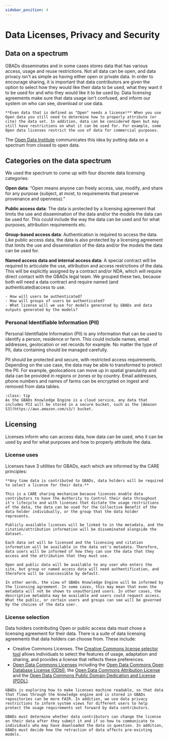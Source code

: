 ```yaml
---
sidebar_position: 4
---
```

# Data Licenses, Privacy and Security

## Data on a spectrum

GBADs disseminates and in some cases stores data that has various access, usage and reuse restrictions. Not all data can be open, and data privacy isn't as simple as having either open or private data. In order to encourage sharing, it is important that data contributors are given the option to select how they would like their data to be used, what they want it to be used for and who they would like it to be used by. Data licensing agreements make sure that data usage isn't confused, and inform our system on who can see, download or use data. 

```{margin}
**Even data that is defined as "Open" needs a license!** When you use Open data you still need to determine how to properly attribute (or cite) the data set. In addition, data can be considered Open but may still have restrictions on what it can be used for. For example, some Open data licenses restrict the use of data for commercial purposes. 
```

The [Open Data Institute](https://theodi.org/about-the-odi/) communicates this idea by putting data on a spectrum from closed to open data. 

<!-- ![AgDataSpectrum](/images/20210723_AgDataSpectrum_ODI.png) -->

## Categories on the data spectrum

We used the spectrum to come up with four discrete data licensing categories:

**Open data**: “Open means anyone can freely access, use, modify, and share for any purpose (subject, at most, to requirements that preserve provenance and openness).”
 
**Public access data**: The data is protected by a licensing agreement that limits the use and dissemination of the data and/or the models the data can be used for. This could include the way the data can be used and for what purposes, attribution requirements etc.

**Group-based access data**: Authentication is required to access the data. Like public access data, the data is also protected by a licensing agreement that limits the use and dissemination of the data and/or the models the data can be used for. 

**Named access data and internal access data**: A special contract will be required to articulate the use, attribution and access restrictions of the data. This will be explicitly assigned by a contract and/or NDA, which will require direct contact with the GBADs legal team. We grouped these two, because both will need a data contract and require named (and authenticated)access to use.

```{admonition} Decision Needed
- How will users be authenticated? 
- How will groups of users be authenticated? 
- What license will we use for models generated by GBADs and data outputs generated by the models?
```

### Personal Identifiable Information (PII)

Personal Identifiable Information (PII) is any information that can be used to identify a person, residence or farm. This could include names, email addresses, geolocation or vet records for example. No matter the type of PII, data containing should be managed carefully. 

PII should be protected and secure, with restricted access requirements. Depending on the use case, the data may be able to transformed to protect the PII. For example, geolocations can move up in spatial granularity and data can be provided in regions or zones or by country. Email addresses, phone numbers and names of farms can be encrypted on ingest and removed from data tables. 

```{admonition} Secure Data Storage Infrastructure 
:class: tip
As the GBADs Knowledge Engine is a cloud service, any data that includes PII will be stored in a secure bucket, such as the [Amazon S3](https://aws.amazon.com/s3/) bucket.
```

## Licensing

Licenses inform who can access data, how data can be used, who it can be used by and for what purposes and how to properly attribute the data. 

### License uses 
Licenses have 3 utilities for GBADs, each which are informed by the CARE principles: 

```{tabbed} 1. Protect Data Contributors 
**Any time data is contributed to GBADs, data holders will be required to select a license for their data.** 

This is a CARE sharing mechanism because licenses enable data contributors to have the Authority to Control their data throughout it's lifecycle and with licenses that dictate the usage restrictions of the data, the data can be used for the Collective Benefit of the data holder individually, or the group that the data holder represents. 

Publicly available licenses will be linked to in the metadata, and the citation/attribution information will be disseminated alongside the dataset.
```

```{tabbed} 2. Inform Data Users
Each data set will be licensed and the licensing and citation information will be available in the data set's metadata. Therefore, data users will be informed of how they can use the data that they access and the attribution that they must use. 
```

```{tabbed} 3. Inform System View
Open and public data will be available to any user who enters the site, but group or named access data will need authentification, and therefore will be inaccessible by default. 

In other words, the view of GBADs Knowledge Engine will be informed by the licensing agreement. In some cases, this may mean that even the metadata will not be shown to unauthorized users. In other cases, the descriptive metadata may be available and users could request access. What the public, or certain users and groups can see will be governed by the choices of the data user. 
```

### License selection

Data holders contributing Open or public access data must chose a licensing agreement for their data. There is a suite of data licensing agreements that data holders can choose from. These include: 

- Creative Commons Licenses. The [Creative Commons license selector tool](https://creativecommons.org/choose/) allows individuals to select the features of usage, adaptation and sharing, and provides a license that reflects these preferences.
- [Open Data Commons Licenses](https://opendatacommons.org/licenses/) including the [Open Data Commons Open Database License (ODbl)](https://opendatacommons.org/licenses/odbl/), the [Open Data Commons Attribution License](https://opendatacommons.org/licenses/by/) and the [Open Data Commons Public Domain Dedication and License (PDDL)](https://opendatacommons.org/licenses/pddl/). 


```{admonition} Machine Readable Licenses
GBADs is exploring how to make licenses machine readable, so that data that flows through the knowledge engine and is stored in GBADs repositories can be more FAIR. In addition, we use data privacy restrictions to inform system views for different users to help protect the usage requirements set forward by data contributors. 
``` 

```{admonition} Decision Needed
GBADs must determine whether data contributors can change the license on their data after they submit it and if so how to communicate to individuals who may have downloaded the data in question. In addition, GBADs must decide how the retraction of data affects pre-existing models.
```



<!---

Data Types
GBADs is a trusted broker for 

the following data types: indigenous, academic, non-corporate (e.g. NGO’s), 
corporate, and commercial data (Table 1). Through collaborations with community outreach programs and 
other organizations, GBADs may also serve as the sole repository of particular data. Data can fall into 
multiple categories (for example, data can be corporate and commercial).  We can also classify the data 
as open (accessible to everyone) or private (accessible only to a defined set of users). The definitions 
of each data type provides a basis for understanding the ownership, access and licensing specifications 
of the data handled by GBADs and its users. 

Data and user types are being further refined as they will be used to determine the view of the data portal 
interface.  For example, a controlled vocabulary is required to properly define Indigenous data.  In the 
Canadian context, marking data simply as ‘Indigenous data’ is not adequate to properly define the provenance 
and governance of these data assets. There are many types of Indigenous peoples in Canada (Metìs, First Nations, 
etc.), each from different areas of the country and with different traditions and customs. Therefore, in order 
for the data to be of collective benefit, data must be properly labelled to which type of Indigenous data it 
is related to. 

Similarly, for small stakeholders there may be ontological needs that are not yet anticipated, especially when 
considering each stakeholder from the global perspective. If we wish to be a ‘trusted’ data broker for small 
stakeholders, private, and marginalized groups, it is important that we work with our data contributors, especially 
those without power, to annotate our data such that it is for the Collective Benefit of small stakeholders 
(and not just large). --->

<!---Table 1: Data types definitions

| Data Type | Definition |
| --- | --- |
| Indigenous data | All data owned by Indigenous Peoples and their territories including but not limited to data related to cultural heritage, knowledge, natural resources, practices and languages. This includes data that are “collected by governments and institutions about Indigenous Peoples and their territories” (GIDA, 2019). |
|Academic data | Data that are owned or collected by individuals belonging to academic institutions such as Universities.  This includes data available through academic journal articles and data collected through experimental procedures for research. |
| GBADs Data Repositories | Data that is collected through collaborations with GBADs such partnerships with communities, researchers, academic institutions and NGOs. Note that data housed by GBADs may fall under other categories (i.e. data that are housed by GBADs may also be academic data), but GBADs will govern the licensing and degree of availability and openness of this data. |
| Commercial data | Data from commercial organizations, usually but not limited to a paid accrual method. |
| Corporate data | Data obtained from a corporate company, organization or group. This includes government and UN sourced data, such as the World Bank and FAO. |
| Non-corporate data | Data from non-corporate entities, organizations or individuals. |
```{note} Data can be commercial and corporate, or non-commercial.
``` --->


<!---

Licensing


To ensure that data are FAIR(S) and CARE, the licensing information for each data source will be accessible to users in the 
metadata. Licensing information must be accessible to ensure that users can assess the reusability of the data and comply 
with potential data use restrictions and attribution requirements. Clear and accessible information about data use restrictions 
are especially important for compliance of CARE principles; in specific, to protect Indigenous Data Sovereignty and to lift the 
rights and interests of all GBADs Indigenous data contributors (CARE:A1;A2;A3). 

```{admonition} Decision Needed
GBADs needs to establish whether it intends to have a preferred license for all data housed in its data repositories and whether 
this license should be one that ensures that data cannot be used for commercial purposes.
```
 
The metadata for each data source must include a URL to the licensing agreement of the data and any related metadata (if applicable). 
 
A list of common data licensing agreements has been collected and are available in Appendix F: Common Licensing Agreements. In 
some cases, such as for data coming from non-corporate sources, licensing information may not have been determined or decided 
on. Data contributors will be provided with our list of preferred data licensing agreements or encouraged to select a license 
using the [Creative Commons License Selector Tool](https://creativecommons.org/choose/). 
 
To ensure that data are used for the collective benefit of Indigenous Peoples, Indigenous data contributors may choose to govern 
who has access to their data (CARE:A2). The GBADs data portal will be designed to accommodate this distinction and to ensure the 
security and privacy of parties involved.  
 
Handling Open and Private Data
------------------------------

The GBADs data portal is a data broker, meaning we handle and provide data contributed by other sources. Therefore, it is not 
at the discretion of GBADs to determine who can access data that is not housed by GBADs. To ensure that the rights of data 
contributors are respected, the data portal and informatics website will ensure that the data are secure and can only be accessed 
by the individuals identified by the data contributors/owners. 

As suggested by FAIR:A2, metadata for all data sources (open and private) will be available through a metadata search portal and 
will remain accessible even in the case where data is no longer available through the GBADs portal. However, not all of the data 
corresponding to metadata will be available to all users. Because provenance information is included in the metadata, this will 
allow data users to track archived data sources to their original owner. 

GBADs anticipates the following user types: 
- Academic users
- Corporate users 
- Non-corporate users 
- Commercial users 

Open (meta)data will be publicly accessible to all users of GBADs. See Mechanisms for Data Sharing for more information about 
how the GBADs system will handle different user types and data restrictions, while keeping privacy and security a priority for the system. --->

